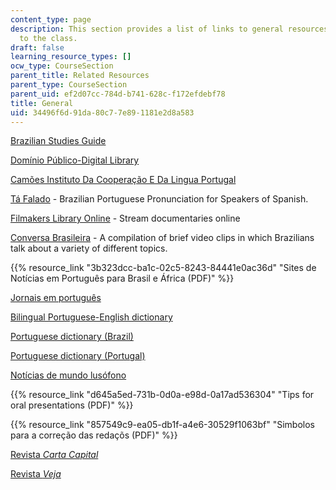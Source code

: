 ```yaml
---
content_type: page
description: This section provides a list of links to general resources that are relevant
  to the class.
draft: false
learning_resource_types: []
ocw_type: CourseSection
parent_title: Related Resources
parent_type: CourseSection
parent_uid: ef2d07cc-784d-b741-628c-f172efdebf78
title: General
uid: 34496f6d-91da-80c7-7e89-1181e2d8a583
---
```

[Brazilian Studies Guide](http://www.umich.edu/~port150/)

[Domínio Público-Digital Library](http://www.dominiopublico.gov.br/pesquisa/PesquisaObraForm.jsp)

[Camões Instituto Da Cooperação E Da Lingua Portugal](http://www.instituto-camoes.pt/)

[Tá Falado](http://www.coerll.utexas.edu/brazilpod/tafalado/) - Brazilian Portuguese Pronunciation for Speakers of Spanish.

[Filmakers Library Online](http://search.alexanderstreet.com/flon) - Stream documentaries online

[Conversa Brasileira](http://coerll.utexas.edu/brazilpod/cob/) - A compilation of brief video clips in which Brazilians talk about a variety of different topics.

{{% resource_link "3b323dcc-ba1c-02c5-8243-84441e0ac36d" "Sites de Notícias em Português para Brasil e África (PDF)" %}}

[Jornais em português](http://www.jornaiserevistas.com/)

[Bilingual Portuguese-English dictionary](http://www.wordreference.com/)

[Portuguese dictionary (Brazil)](http://www.dicionariodoaurelio.com/)

[Portuguese dictionary (Portugal)](http://www.priberam.pt/dlpo/)

[Notícias de mundo lusófono](http://www.noticiaslusofonas.com/)

{{% resource_link "d645a5ed-731b-0d0a-e98d-0a17ad536304" "Tips for oral presentations (PDF)" %}}

{{% resource_link "857549c9-ea05-db1f-a4e6-30529f1063bf" "Simbolos para a correção das redaçõs (PDF)" %}}

[Revista *Carta Capital*](http://www.cartacapital.com.br/)

[Revista *Veja*](http://veja.abril.com.br/)